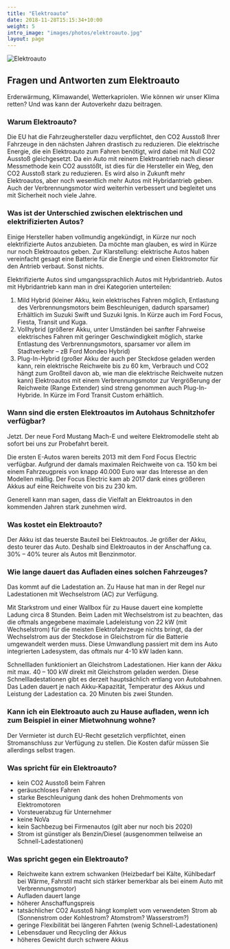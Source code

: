 ```yaml
---
title: "Elektroauto"
date: 2018-11-28T15:15:34+10:00
weight: 5
intro_image: "images/photos/elektroauto.jpg"
layout: page
---
```

<img src="{{ 'images/photos/elektroauto.jpg' | relative_url }}" alt="Elektroauto"/>

## Fragen und Antworten zum Elektroauto

Erderwärmung, Klimawandel, Wetterkapriolen. Wie können wir unser Klima retten? Und was kann der Autoverkehr dazu beitragen.

### Warum Elektroauto?

Die EU hat die Fahrzeughersteller dazu verpflichtet, den CO2 Ausstoß Ihrer Fahrzeuge in den nächsten Jahren drastisch zu reduzieren. Die elektrische Energie, die ein Elektroauto zum Fahren benötigt, wird dabei mit Null CO2 Ausstoß gleichgesetzt. Da ein Auto mit reinem Elektroantrieb nach dieser Messmethode kein CO2 ausstößt, ist dies für die Hersteller ein Weg, den CO2 Ausstoß stark zu reduzieren. Es wird also in Zukunft mehr Elektroautos, aber noch wesentlich mehr Autos mit Hybridantrieb geben. Auch der Verbrennungsmotor wird weiterhin verbessert und begleitet uns mit Sicherheit noch viele Jahre.

### Was ist der Unterschied zwischen elektrischen und elektrifizierten Autos?

Einige Hersteller haben vollmundig angekündigt, in Kürze nur noch elektrifizierte Autos anzubieten. Da möchte man glauben, es wird in Kürze nur noch Elektroautos geben. Zur Klarstellung: elektrische Autos haben vereinfacht gesagt eine Batterie für die Energie und einen Elektromotor für den Antrieb verbaut. Sonst nichts.

Elektrifizierte Autos sind umgangssprachlich Autos mit Hybridantrieb. Autos mit Hybridantrieb kann man in drei Kategorien unterteilen:

1. Mild Hybrid (kleiner Akku, kein elektrisches Fahren möglich, Entlastung des Verbrennungsmotors beim Beschleunigen, dadurch sparsamer) Erhältlich im Suzuki Swift und Suzuki Ignis. In Kürze auch im Ford Focus, Fiesta, Transit und Kuga.
2. Vollhybrid (größerer Akku, unter Umständen bei sanfter Fahrweise elektrisches Fahren mit geringer Geschwindigkeit möglich, starke Entlastung des Verbrennungsmotors, sparsamer vor allem im Stadtverkehr – zB Ford Mondeo Hybrid)
3. Plug-In-Hybrid (großer Akku der auch per Steckdose geladen werden kann, rein elektrische Reichweite bis zu 60 km, Verbrauch und CO2 hängt zum Großteil davon ab, wie man die elektrische Reichweite nutzen kann) Elektroautos mit einem Verbrennungsmotor zur Vergrößerung der Reichweite (Range Extender) sind streng genommen auch Plug-In-Hybride. In Kürze im Ford Transit Custom erhältlich.

### Wann sind die ersten Elektroautos im Autohaus Schnitzhofer verfügbar?

Jetzt. Der neue Ford Mustang Mach-E und weitere Elektromodelle steht ab sofort bei uns zur Probefahrt bereit.

Die ersten E-Autos waren bereits 2013 mit dem Ford Focus Electric verfügbar. Aufgrund der damals maximalen Reichweite von ca. 150 km bei einem Fahrzeugpreis von knapp 40.000 Euro war das Interesse an den Modellen mäßig. Der Focus Electric kam ab 2017 dank eines größeren Akkus auf eine Reichweite von bis zu 230 km.

Generell kann man sagen, dass die Vielfalt an Elektroautos in den kommenden Jahren stark zunehmen wird.

### Was kostet ein Elektroauto?

Der Akku ist das teuerste Bauteil bei Elektroautos. Je größer der Akku, desto teurer das Auto. Deshalb sind Elektroautos in der Anschaffung ca. 30% – 40% teurer als Autos mit Benzinmotor.
### Wie lange dauert das Aufladen eines solchen Fahrzeuges?

Das kommt auf die Ladestation an. Zu Hause hat man in der Regel nur Ladestationen mit Wechselstrom (AC) zur Verfügung.

Mit Starkstrom und einer Wallbox für zu Hause dauert eine komplette Ladung circa 8 Stunden. Beim Laden mit Wechselstrom ist zu beachten, das die oftmals angegebene maximale Ladeleistung von 22 kW (mit Wechselstrom) für die meisten Elektrofahrzeuge nichts bringt, da der Wechselstrom aus der Steckdose in Gleichstrom für die Batterie umgewandelt werden muss. Diese Umwandlung passiert mit dem ins Auto integrierten Ladesystem, das oftmals nur 4-10 kW laden kann.

Schnellladen funktioniert an Gleichstrom Ladestationen. Hier kann der Akku mit max. 40 – 100 kW direkt mit Gleichstrom geladen werden. Diese Schnellladestationen gibt es derzeit hauptsächlich entlang von Autobahnen. Das Laden dauert je nach Akku-Kapazität, Temperatur des Akkus und Leistung der Ladestation ca. 20 Minuten bis zwei Stunden.
### Kann ich ein Elektroauto auch zu Hause aufladen, wenn ich zum Beispiel in einer Mietwohnung wohne?

Der Vermieter ist durch EU-Recht gesetzlich verpflichtet, einen Stromanschluss zur Verfügung zu stellen. Die Kosten dafür müssen Sie allerdings selbst tragen.

### Was spricht für ein Elektroauto?

* kein CO2 Ausstoß beim Fahren
* geräuschloses Fahren
* starke Beschleunigung dank des hohen Drehmoments von Elektromotoren
* Vorsteuerabzug für Unternehmer
* keine NoVa
* kein Sachbezug bei Firmenautos (gilt aber nur noch bis 2020)
* Strom ist günstiger als Benzin/Diesel (ausgenommen teilweise an Schnell-Ladestationen)

### Was spricht gegen ein Elektroauto?

* Reichweite kann extrem schwanken (Heizbedarf bei Kälte, Kühlbedarf bei Wärme, Fahrstil macht sich stärker bemerkbar als bei einem Auto mit Verbrennungsmotor)
* Aufladen dauert lange
* höherer Anschaffungspreis
* tatsächlicher CO2 Ausstoß hängt komplett vom verwendeten Strom ab (Sonnenstrom oder Kohlestrom? Atomstrom? Wasserstrom?)
* geringe Flexibilität bei längeren Fahrten (wenig Schnell-Ladestationen)
* Lebensdauer und Recycling der Akkus
* höheres Gewicht durch schwere Akkus